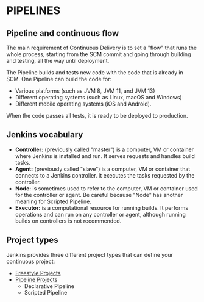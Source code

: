 # PIPELINES

## Pipeline and continuous flow

The main requirement of Continuous Delivery is to set a "flow" that runs the whole process, starting from the SCM commit and going through building and testing, all the way until deployment.

The Pipeline builds and tests new code with the code that is already in SCM. One Pipeline can build the code for:

- Various platforms (such as JVM 8, JVM 11, and JVM 13)
- Different operating systems (such as Linux, macOS and Windows) 
- Different mobile operating systems (iOS and Android).

When the code passes all tests, it is ready to be deployed to production.

## Jenkins vocabulary

- **Controller:** (previously called "master") is a computer, VM or container where Jenkins is installed and run. It serves requests and handles build tasks.
- **Agent:** (previously called "slave") is a computer, VM or container that connects to a Jenkins controller. It executes the tasks requested by the controller.
- **Node:** is sometimes used to refer to the computer, VM or container used for the controller or agent. Be careful because "Node" has another meaning for Scripted Pipeline.
- **Executor:** is a computational resource for running builds. It performs operations and can run on any controller or agent, although running builds on controllers is not recommended.

## Project types

Jenkins provides three different project types that can define your continuous project:

- [Freestyle Projects](freestyle.md)
- [Pipeline Projects](pipeline_project.md)
    - Declarative Pipeline
    - Scripted Pipeline
